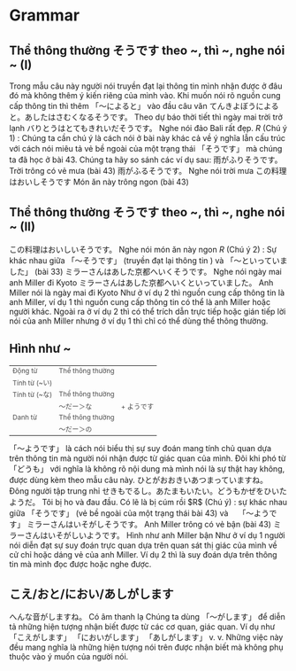 # Grammar

## Thể thông thường そうです theo ~, thì ~, nghe nói ~ (I)

 Trong mẫu câu này người nói truyền đạt lại thông tin mình nhận được ở đâu đó mà không thêm ý kiến riêng của mình vào. Khi muốn nói rõ nguồn cung cấp thông tin thì thêm 「～によると」 vào đầu câu văn
 てんきよぼうによると。あしたはさむくなるそうです。
 Theo dự báo thời tiết thì ngày mai trời trở lạnh
 バりとうはとてもきれいだそうです。
 Nghe nói đảo Bali rất đẹp. 
$R$ (Chú ý 1) : 
 Chúng ta cần chú ý là cách nói ở bài này khác cả về ý nghĩa lẫn cấu trúc với cách nói miêu tả vẻ bề ngoài của một trạng thái 「そうです」 mà chúng ta đã học ở bài 43. Chúng ta hãy so sánh các ví dụ sau:
 雨がふりそうです。
 Trời trông có vẻ mưa (bài 43) 
 雨がふるそうです。
 Nghe nói trời mưa
 この料理はおいしそうです
 Món ăn này trông ngon (bài 43) 

## Thể thông thường そうです theo ~, thì ~, nghe nói ~ (II)

 この料理はおいしいそうです。
 Nghe nói món ăn này ngon
$R$ (Chú ý 2) : 
 Sự khác nhau giữa 「～そうです」 (truyền đạt lại thông tin ) và 「～といっていました」 (bài 33) 
 ミラーさんはあした京都へいくそうです。
 Nghe nói ngày mai anh Miller đi Kyoto
 ミラーさんはあした京都へいくといっていました。
 Anh Miller nói là ngày mai đi Kyoto
 Như ở ví dụ 2 thì nguồn cung cấp thông tin là anh Miller, ví dụ 1 thì nguồn cung cấp thông tin có thể là anh Miller hoặc người khác. Ngoài ra ở ví dụ 2 thì có thể trích dẫn trực tiếp hoặc gián tiếp lời nói của anh Miller nhưng ở ví dụ 1 thì chỉ có thể dùng thể thông thường. 

## Hình như ~ 

 <table style="width:100%;font-size:12px;color:#4b4b4b;" align="center"> <tr>    <td>Động từ</td>    <td>Thể thông thường</td>    <td></td>  </tr>  <tr>    <td>Tính từ (~い)</td>    <td></td>    <td></td>  </tr>    <tr>    <td>Tính từ (~な)</td>    <td>Thể thông thường</td>    <td></td>  </tr> <tr>    <td></td>    <td>～だー＞な</td>    <td>+ ようです</td>  </tr> <tr>    <td>Danh từ</td>    <td>Thể thông thường</td>    <td></td>  </tr> <tr>    <td></td>    <td>～だー＞の</td>    <td></td>  </tr></table>
 「～ようです」 là cách nói biểu thị sự suy đoán mang tính chủ quan dựa trên thông tin mà người nói nhận được từ giác quan của mình. Đôi khi phó từ 「どうも」 với nghĩa là không rõ nội dung mà mình nói là sự thật hay không, được dùng kèm theo mẫu câu này. 
 ひとがおおきいあつまっていますね。
 Đông người tập trung nhỉ
 せきもでるし。あたまもいたい。どうもかぜをひいたようだ。
 Tôi bị ho và đau đầu. Có lẽ là bị cúm rồi
$R$ (Chú ý) : sự khác nhau giữa 「そうです」 (vẻ bề ngoài của một trạng thái bài 43) và　 「～ようです」 
 ミラーさんはいそがしそうです。
 Anh Miller trông có vẻ bận (bài 43) 
 ミラーさんはいそがしいようです。
 Hình như anh Miller bận
 Như ở ví dụ 1 người nói diễn đạt sự suy đoán trực quan dựa trên quan sát thị giác của mình về cử chỉ hoặc dáng vẻ của anh Miller. Ví dụ 2 thì là suy đoán dựa trên thông tin mà mình đọc được hoặc nghe được. 

## こえ/おと/におい/あしがします

 へんな音がしますね。
 Có âm thanh lạ
 Chúng ta dùng 「～がします」 để diễn tả những hiện tượng nhận biết được từ các cơ quan, giác quan. Ví dụ như 「こえがします」  「においがします」  「あしがします」 v. v. 
 Những việc này đều mang nghĩa là những hiện tượng nói trên được nhận biết mà không phụ thuộc vào ý muốn của người nói. 

